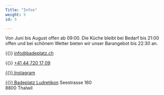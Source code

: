 ```yaml
---
Title: "Infos"
weight: 5
id: 5

---
```

Von Juni bis August offen ab 09:00. Die Küche bleibt bei Bedarf bis 21:00 offen und bei schönem Wetter bieten wir unser Barangebot bis 22:30 an.   

{{<icon class="fa fa-envelope">}}&nbsp;[info@badeplatz.ch](mailto:info@badeplatz.ch)

{{<icon class="fa fa-phone">}}&nbsp;[+41 44 720 17 09 ](tel:+41447201709)


[{{<icon class="fa fa-instagram fa-2x">}} Instagram ](https://www.instagram.com/ludibadi/)

[{{<icon class="fa fa-map-marker">}} Badeplatz Ludretikon](https://goo.gl/maps/k4qhtM6hGMeGvVaS8)
Seestrasse 160  
8800 Thalwil




